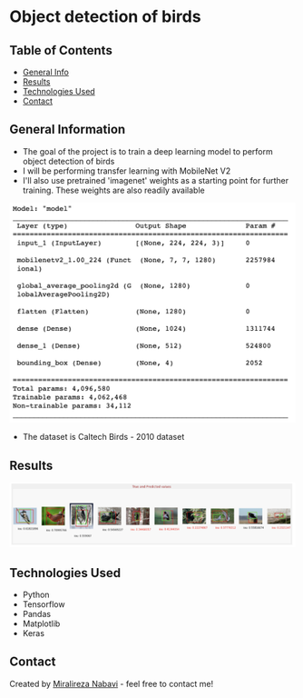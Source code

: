 # Object detection of birds

## Table of Contents
* [General Info](#general-information)
* [Results](#Results)
* [Technologies Used](#technologies-used)
* [Contact](#contact)
<!-- * [License](#license) -->


## General Information
- The goal of the project is to train a deep learning model to perform object detection of birds
- I will be performing transfer learning with MobileNet V2
- I'll also use pretrained 'imagenet' weights as a starting point for further training. These weights are also readily available
  
![model](model.png)

- The dataset is Caltech Birds - 2010 dataset

## Results

![result](result.png)
<!-- If you have screenshots you'd like to share, include them here. -->

## Technologies Used
- Python
- Tensorflow
- Pandas
- Matplotlib
- Keras

## Contact
Created by [Miralireza Nabavi](anabavib@asu.edu) - feel free to contact me!
